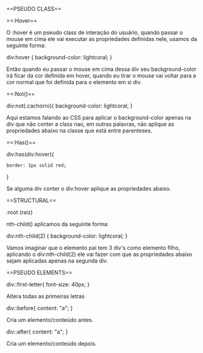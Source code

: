 ==PSEUDO CLASS==

==:Hover==

O :hover é um pseudo class de interação do usuário, quando passar o mouse em cima ele vai executar as propriedades definidas nele, usamos da seguinte forma:

div:hover {
	background-color: lightcoral;
}

Então quando eu passar o mouse em cima dessa div seu background-color irá ficar da cor definida em hover, quando eu tirar o mouse vai voltar para a cor normal que foi definida para o elemento em si div.

==:Not()==

div:not(.cachorro){
	background-color: lightcoral;
}

Aqui estamos falando ao CSS para aplicar o background-color apenas na div que não conter a class nao, em outras palavras, não aplique as propriedades abaixo na classe que está entre parenteses.

==:Has()==

div:has(div:hover){

	border: 1px solid red;
}

Se alguma div conter o div:hover aplique as propriedades abaixo.

==STRUCTURAL==

:root (raiz)

nth-child() aplicamos da seguinte forma:

div:nth-child(2) {
	background-color: lightcoral;
}

Vamos imaginar que o elemento pai tem 3 div's como elemento filho, aplicando o div:nth-child(2) ele vai fazer com que as propriedades abaixo sejam aplicadas apenas na segunda div.

==PSEUDO ELEMENTS==

div::first-letter{
	font-size: 40px;
}

Altera todas as primeiras letras

div::before{
	content: "a";
}

Cria um elemento/conteúdo antes.

div::after{
	content: "a";
}

Cria um elemento/conteúdo depois.